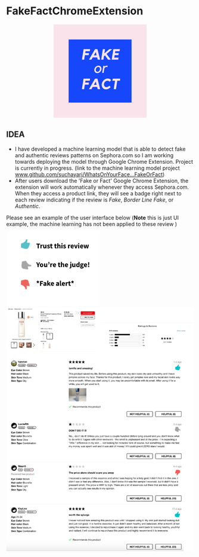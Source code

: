 # FakeFactChromeExtension
   <p align = 'center'>
    <img src="images/LOGO.png" width = 250>
   </p>

## IDEA ##
- I have developed a machine learning model that is able to detect fake and authentic reviews patterns on Sephora.com so I am working towards deploying the model through Google Chrome Extension. Project is currently in progress. (link to the machine learning model project www.github.com/suchayarj/WhatsOnYourFace...FakeOrFact)
- After users download the 'Fake or Fact' Google Chrome Extension, the extension will work automatically whenever they access Sephora.com. When they access a product link, they will see a badge right next to each review indicating if the review is *Fake*, *Border Line Fake*, or *Authentic*.

Please see an example of the user interface below (**Note** this is just UI example, the machine learning has not been applied to these review )
 <p>
    <img src="images/Legends.png" width=250>
    <img src="images/GOOGLE CHROME.png">
    </p>

